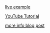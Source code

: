 [live example](http://robotbobby.com/tutorials/cucumber-dance/cucumber.html)

[YouTube Tutorial](https://www.youtube.com/watch?v=NydMWj2YT4g&t=63s)

[more info blog post](http://robotbobby.com/tutorials/cucumber-dance/)
